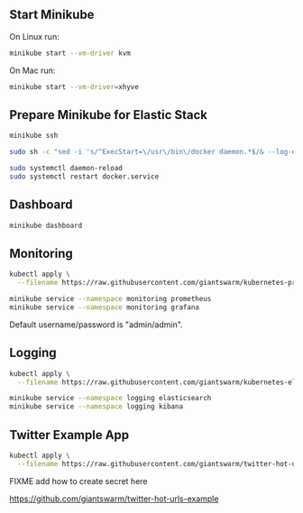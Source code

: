 
## Start Minikube

On Linux run:
```bash
minikube start --vm-driver kvm
```

On Mac run:
```bash
minikube start --vm-driver=xhyve
```


## Prepare Minikube for Elastic Stack

```bash
minikube ssh

sudo sh -c "sed -i 's/^ExecStart=\/usr\/bin\/docker daemon.*$/& --log-opt labels=io.kubernetes.container.hash,io.kubernetes.container.name,io.kubernetes.pod.name,io.kubernetes.pod.namespace,io.kubernetes.pod.uid/' /etc/systemd/system/docker.service"

sudo systemctl daemon-reload
sudo systemctl restart docker.service
```


## Dashboard

```bash
minikube dashboard
```


## Monitoring

```bash
kubectl apply \
  --filename https://raw.githubusercontent.com/giantswarm/kubernetes-prometheus/master/manifests-all.yaml
```
```bash
minikube service --namespace monitoring prometheus
minikube service --namespace monitoring grafana
```

Default username/password is "admin/admin".


## Logging

```bash
kubectl apply \
  --filename https://raw.githubusercontent.com/giantswarm/kubernetes-elastic-stack/master/manifests-all.yaml
```
```bash
minikube service --namespace logging elasticsearch
minikube service --namespace logging kibana
```

## Twitter Example App

```bash
kubectl apply \
  --filename https://raw.githubusercontent.com/giantswarm/twitter-hot-urls-example/master/manifests-all.yaml
```

FIXME add how to create secret here


https://github.com/giantswarm/twitter-hot-urls-example
